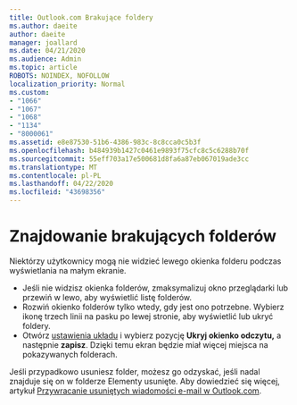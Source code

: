 ```yaml
---
title: Outlook.com Brakujące foldery
ms.author: daeite
author: daeite
manager: joallard
ms.date: 04/21/2020
ms.audience: Admin
ms.topic: article
ROBOTS: NOINDEX, NOFOLLOW
localization_priority: Normal
ms.custom:
- "1066"
- "1067"
- "1068"
- "1134"
- "8000061"
ms.assetid: e8e87530-51b6-4386-983c-8c8cca0c5b3f
ms.openlocfilehash: b484939b1427c0461e9893f75cfc8c5c6288b70f
ms.sourcegitcommit: 55eff703a17e500681d8fa6a87eb067019ade3cc
ms.translationtype: MT
ms.contentlocale: pl-PL
ms.lasthandoff: 04/22/2020
ms.locfileid: "43698356"
---
```

# <a name="find-missing-folders"></a>Znajdowanie brakujących folderów

Niektórzy użytkownicy mogą nie widzieć lewego okienka folderu podczas wyświetlania na małym ekranie.

- Jeśli nie widzisz okienka folderów, zmaksymalizuj okno przeglądarki lub przewiń w lewo, aby wyświetlić listę folderów.
- Rozwiń okienko folderów tylko wtedy, gdy jest ono potrzebne. Wybierz ikonę trzech linii na pasku po lewej stronie, aby wyświetlić lub ukryć foldery.
- Otwórz [ustawienia układu](https://outlook.live.com/mail/options/mail/layout) i wybierz pozycję **Ukryj okienko odczytu,** a następnie **zapisz**. Dzięki temu ekran będzie miał więcej miejsca na pokazywanych folderach.

Jeśli przypadkowo usuniesz folder, możesz go odzyskać, jeśli nadal znajduje się on w folderze Elementy usunięte. Aby dowiedzieć się więcej, artykuł [Przywracanie usuniętych wiadomości e-mail w Outlook.com](https://support.office.com/article/cf06ab1b-ae0b-418c-a4d9-4e895f83ed50).
